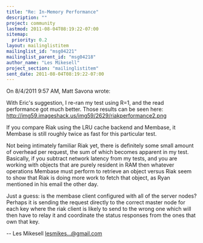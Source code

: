 ```yaml
---
title: "Re: In-Memory Performance"
description: ""
project: community
lastmod: 2011-08-04T08:19:22-07:00
sitemap:
  priority: 0.2
layout: mailinglistitem
mailinglist_id: "msg04221"
mailinglist_parent_id: "msg04218"
author_name: "Les Mikesell"
project_section: "mailinglistitem"
sent_date: 2011-08-04T08:19:22-07:00
---
```


On 8/4/2011 9:57 AM, Matt Savona wrote:

With Eric's suggestion, I re-ran my test using R=1, and the read
performance got much better. Those results can be seen here:
http://img59.imageshack.us/img59/2629/riakperformance2.png

If you compare Riak using the LRU cache backend and Membase, it
Membase is still roughly twice as fast for this particular test.

Not being intimately familiar Riak yet, there is definitely some small
amount of overhead per request, the sum of which becomes apparent in
my test. Basically, if you subtract network latency from my tests, and
you are working with objects that are purely resident in RAM then
whatever operations Membase must perform to retrieve an object versus
Riak seem to show that Riak is doing more work to fetch that object,
as Ryan mentioned in his email the other day.

Just a guess: is the membase client configured with all of the server 
nodes? Perhaps it is sending the request directly to the correct master 
node for each key where the riak client is likely to send to the wrong 
one which will then have to relay it and coordinate the status responses 
from the ones that own that key.


--
 Les Mikesell
 lesmikes...@gmail.com
